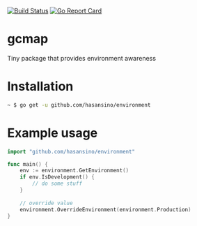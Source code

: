 [![Build Status](https://travis-ci.org/hasansino/gcmap.svg?branch=main)](https://travis-ci.org/hasansino/gcmap)
[![Go Report Card](https://goreportcard.com/badge/github.com/hasansino/environment)](https://goreportcard.com/report/github.com/hasansino/environment)

# gcmap
Tiny package that provides environment awareness

# Installation

```bash
~ $ go get -u github.com/hasansino/environment
```

# Example usage
```go
import "github.com/hasansino/environment"

func main() {
    env := environment.GetEnvironment()
    if env.IsDevelopment() {
    	// do some stuff
    }
    
    // override value
    environment.OverrideEnvironment(environment.Production)
}
```